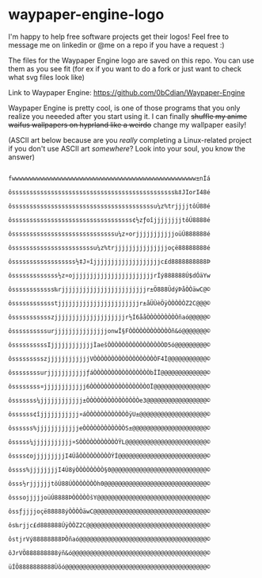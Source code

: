 # waypaper-engine-logo

I'm happy to help free software projects get their logos! Feel free to message me on linkedin or @me on a repo if you have a request :)

The files for the Waypaper Engine logo are saved on this repo. You can use them as you see fit (for ex if you want to do a fork or just want to check what svg files look like)

Link to Waypaper Engine: https://github.com/0bCdian/Waypaper-Engine

Waypaper Engine is pretty cool, is one of those programs that you only realize you neeeded after you start using it. I can finally <strike>shuffle my anime waifus wallpapers on hyprland like a weirdo</strike> change my wallpaper easily!

(ASCII art below because are you *really* completing a Linux-related project if you don't use ASCII art *somewhere*? Look into your soul, you know the answer)

                                                                                                                                                                              
                                                                                                                                                 
                                                                                                                                                                              
                                                        fwwwwwwwwwwwwwwwwwwwwwwwwwwwwwwwwwwwwwwwwwwwwwwwwwwww±nÍá                                                             
                                                        ôssssssssssssssssssssssssssssssssssssssssssssss‰‡JIorI48é                                                             
                                                        ôssssssssssssssssssssssssssssssssssssssssu¼z%trjjjjtôÚ88é                                                             
                                                        ôssssssssssssssssssssssssssssssssss¢½zƒoîjjjjjjjjtôÚ8888é                                                             
                                                        ôsssssssssssssssssssssssssssssu¼z¤orjjjjjjjjjjjoüÚ888888é                                                             
                                                        ôsssssssssssssssssssssssu¼z%trjjjjjjjjjjjjjjjoçë88888888é                                                             
                                                        ôssssssssssssssssss½‡J¤îjjjjjjjjjjjjjjjjjjjc£d8888888888Þ                                                             
                                                        ôsssssssssssss½z¤ojjjjjjjjjjjjjjjjjjjjjjjrÍý888888Ú$dÓäYw                                                             
                                                        ôssssssssssss‰rjjjjjjjjjjjjjjjjjjjjjjjjr±Ö888ÜdýÞåÒÒäwC@©                                                             
                                                        ôsssssssssssstjjjjjjjjjjjjjjjjjjjjjjjr±åÜÙèÖÿÒÒÒÒÒZ2C@@@©                                                             
                                                        ôssssssssssszjjjjjjjjjjjjjjjjjjjjr½Í6ååÒÒÒÒÒÒÒÒÒñaó@@@@@©                                                             
                                                        ôssssssssssurjjjjjjjjjjjjjjjonwÎ§FÒÒÒÒÒÒÒÒÒÒÒÒñ&ó@@@@@@@©                                                             
                                                        ôssssssssssIjjjjjjjjjjjjÌaešÒÒÒÒÒÒÒÒÒÒÒÒÒÒÒÒD5ó@@@@@@@@@©                                                             
                                                        ôssssssssszjjjjjjjjjjjjVÒÒÒÒÒÒÒÒÒÒÒÒÒÒÒÒÒÒF4Ì@@@@@@@@@@@©                                                             
                                                        ôssssssssurjjjjjjjjjjjƒáÒÒÒÒÒÒÒÒÒÒÒÒÒÒÒÒbÎÏ@@@@@@@@@@@@@©                                                             
                                                        ôssssssss¤jjjjjjjjjjjj6ÒÒÒÒÒÒÒÒÒÒÒÒÒÒÒÒOÏ@@@@@@@@@@@@@@@©                                                             
                                                        ôsssssss¼jjjjjjjjjjjj±ÒÒÒÒÒÒÒÒÒÒÒÒÒÒÒe3@@@@@@@@@@@@@@@@@©                                                             
                                                        ôssssss¢îjjjjjjjjjjj¤áÒÒÒÒÒÒÒÒÒÒÒÒÿU±@@@@@@@@@@@@@@@@@@@©                                                             
                                                        ôssssss%jjjjjjjjjjjjeÒÒÒÒÒÒÒÒÒÒÒÒS±@@@@@@@@@@@@@@@@@@@@@©                                                             
                                                        ôsssss¼jjjjjjjjjjj¤SÒÒÒÒÒÒÒÒÒÒÒŸL@@@@@@@@@@@@@@@@@@@@@@@©                                                             
                                                        ôssss¢ojjjjjjjjjI4ÚåÒÒÒÒÒÒÒÒÒÝÍ@@@@@@@@@@@@@@@@@@@@@@@@@©                                                             
                                                        ôssss%jjjjjjjjI4Ú8ýÒÒÒÒÒÒÒÒ§0@@@@@@@@@@@@@@@@@@@@@@@@@@@©                                                             
                                                        ôsss½rjjjjjjtôÚ88ÚÒÒÒÒÒÒÒh0@@@@@@@@@@@@@@@@@@@@@@@@@@@@@©                                                             
                                                        ôsssojjjjjoüÚ8888ÞÒÒÒÒÒšY@@@@@@@@@@@@@@@@@@@@@@@@@@@@@@@©                                                             
                                                        ôssƒjjjjoçë88888ýÒÒÒÒäwC@@@@@@@@@@@@@@@@@@@@@@@@@@@@@@@@©                                                             
                                                        ôs‰rjjc£d888888ÚÿÒÒZ2C@@@@@@@@@@@@@@@@@@@@@@@@@@@@@@@@@@©                                                             
                                                        ôstjrVý88888888ÞÒñaó@@@@@@@@@@@@@@@@@@@@@@@@@@@@@@@@@@@@©                                                             
                                                        ôJrVÖ888888888ýñ&ó@@@@@@@@@@@@@@@@@@@@@@@@@@@@@@@@@@@@@@©                                                             
                                                        üÍÖ8888888888Ùõó@@@@@@@@@@@@@@@@@@@@@@@@@@@@@@@@@@@@@@@@©                                                             
                                 
                                                                                                                                                                              
                                                                                                                                                                              
